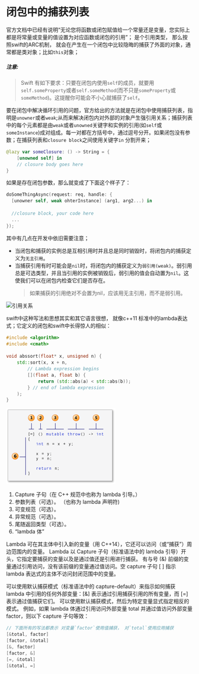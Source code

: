 # 闭包中的捕获列表

官方文档中已经有说明“无论您将函数或闭包赋值给一个常量还是变量，您实际上都是将常量或变量的值设置为对应函数或闭包的引用”； 是个引用类型， 那么按照swift的ARC机制， 就会在产生在一个闭包中比较隐晦的捕获了外面的对象，通常都是类对象；比如`this`对象；

##### 注意:

> Swift 有如下要求：只要在闭包内使用`self`的成员，就要用`self.someProperty`或者`self.someMethod`\(而不只是`someProperty`或`someMethod`\)。这提醒你可能会不小心就捕获了`self`。

要在闭包中解决循环引用的问题，官方给出的方法就是在闭包中使用捕获列表，指明是`unowner`或者`weak`;从而来解决闭包内对外部的对象产生强引用关系；捕获列表中的每个元素都是由`weak`或者`unowned`关键字和实例的引用\(如`self`或`someInstance`\)成对组成。每一对都在方括号中，通过逗号分开。如果闭包没有参数；在捕获列表和`closure block`之间使用关键字`in` 分割开来；

```swift
@lazy var someClosure: () -> String = {
    [unowned self] in
    // closure body goes here
}
```

如果是存在闭包参数，那么就变成了下面这个样子了：

```swift
doSomeThingAsync(request: req, handle: {
  [unowner self, weak ohterInstance] (arg1, arg2...) in 

  //closure block, your code here
  ...
});
```

其中有几点在开发中依旧需要注意；

* 当闭包和捕获的实例总是互相引用时并且总是同时销毁时，将闭包内的捕获定义为`无主引用`。
* 当捕获引用有时可能会是`nil`时，将闭包内的捕获定义为`弱引用(weak)`。弱引用总是可选类型，并且当引用的实例被销毁后，弱引用的值会自动置为`nil`。这使我们可以在闭包内检查它们是否存在。
  > 如果捕获的引用绝对不会置为nil，应该用无主引用，而不是弱引用。


![引用关系](./img/closureReference2x.png)

swift中这种写法和思想其实和其它语言很想， 就像c++11 标准中的lambda表达式；它定义的闭包和swift中长得惊人的相似：

```c++
#include <algorithm>
#include <cmath>

void abssort(float* x, unsigned n) {
    std::sort(x, x + n,
        // Lambda expression begins
        [](float a, float b) {
            return (std::abs(a) < std::abs(b));
        } // end of lambda expression
    );
}
```

![](./img/IC251606.jpeg)

1. Capture 子句（在 C++ 规范中也称为 lambda 引导。）
2. 参数列表（可选）。 （也称为 lambda 声明符)
3. 可变规范（可选）。
4. 异常规范（可选）。
5. 尾随返回类型（可选）。
6. “lambda 体”

Lambda 可在其主体中引入新的变量（用 C++14），它还可以访问（或“捕获”）周边范围内的变量。 Lambda 以 Capture 子句（标准语法中的 lambda 引导）开头，它指定要捕获的变量以及是通过值还是引用进行捕获。 有与号 (&) 前缀的变量通过引用访问，没有该前缀的变量通过值访问。空 capture 子句 [ ] 指示 lambda 表达式的主体不访问封闭范围中的变量。


可以使用默认捕获模式（标准语法中的 capture-default）来指示如何捕获 lambda 中引用的任何外部变量：[&] 表示通过引用捕获引用的所有变量，而 [=] 表示通过值捕获它们。 可以使用默认捕获模式，然后为特定变量显式指定相反的模式。 例如，如果 lambda 体通过引用访问外部变量 total 并通过值访问外部变量 factor，则以下 capture 子句等效：
```c++
// 下面所有的写法都表示 对变量`factor`使用值捕获， 对`total`使用应用捕获
[&total, factor]
[factor, &total]
[&, factor]
[factor, &]
[=, &total]
[&total, =]
```





